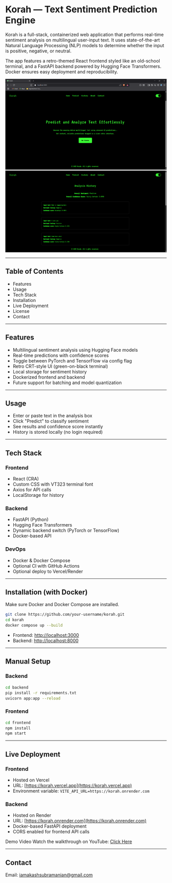 # Korah — Text Sentiment Prediction Engine

Korah is a full-stack, containerized web application that performs real-time sentiment analysis on multilingual user-input text. It uses state-of-the-art Natural Language Processing (NLP) models to determine whether the input is positive, negative, or neutral.

The app features a retro-themed React frontend styled like an old-school terminal, and a FastAPI backend powered by Hugging Face Transformers. Docker ensures easy deployment and reproducibility.

![Screenshot 1](https://github.com/ashittis/korah/blob/main/Screenshot%202025-07-12%20141451.png)  
![Screenshot 2](https://github.com/ashittis/korah/blob/main/Screenshot%202025-07-11%20204217.png)

---

## Table of Contents

- Features
- Usage
- Tech Stack
- Installation
- Live Deployment
- License
- Contact

---

## Features

- Multilingual sentiment analysis using Hugging Face models
- Real-time predictions with confidence scores
- Toggle between PyTorch and TensorFlow via config flag
- Retro CRT-style UI (green-on-black terminal)
- Local storage for sentiment history
- Dockerized frontend and backend
- Future support for batching and model quantization

---

## Usage

- Enter or paste text in the analysis box
- Click "Predict" to classify sentiment
- See results and confidence score instantly
- History is stored locally (no login required)

---

## Tech Stack

### Frontend

- React (CRA)
- Custom CSS with VT323 terminal font
- Axios for API calls
- LocalStorage for history

### Backend

- FastAPI (Python)
- Hugging Face Transformers
- Dynamic backend switch (PyTorch or TensorFlow)
- Docker-based API

### DevOps

- Docker & Docker Compose
- Optional CI with GitHub Actions
- Optional deploy to Vercel/Render

---

## Installation (with Docker)

Make sure Docker and Docker Compose are installed.

```bash
git clone https://github.com/your-username/korah.git
cd korah
docker compose up --build
````

* Frontend: [http://localhost:3000](http://localhost:3000)
* Backend: [http://localhost:8000](http://localhost:8000)

---

## Manual Setup 

### Backend

```bash
cd backend
pip install -r requirements.txt
uvicorn app:app --reload
```

### Frontend

```bash
cd frontend
npm install
npm start
```

---

## Live Deployment

### Frontend

* Hosted on Vercel
* URL: [https://korah.vercel.app](https://korah.vercel.app)
* Environment variable:  `VITE_API_URL=https://korah.onrender.com`

### Backend

* Hosted on Render
* URL: [https://korah.onrender.com](https://korah.onrender.com)
* Docker-based FastAPI deployment
* CORS enabled for frontend API calls

Demo Video
Watch the walkthrough on YouTube: [Click Here](https://youtu.be/frahvWLxH-U)

---

## Contact
Email: [iamakashsubramanian@gmail.com](mailto:iamakashsubramanian@gmail.com)
```

